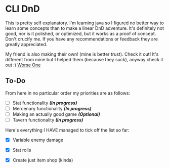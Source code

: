 # CLI DnD

This is pretty self explanatory. I'm learning java so I figured no better way to learn some concepts than to make a linear DnD adventure. It's definitely not good, nor is it polished, or optimized, but it works as a proof of concept. Don't crucify me. If you have any recommendations or feedback they are greatly appreciated.

My friend is also making their own! (mine is better trust). Check it out! It's different from mine but I helped them (because they suck), anyway check it out :) [Worse One](https://github.com/howmanyusersaretakn/DND)

## To-Do

From here in no particular order my priorities are as follows:

- [ ] Stat functionality ***(In progress)***
- [ ] Mercenary functionality ***(In progress)***
- [ ] Making an actually good game ***(Optional)***
- [ ] Tavern functionality ***(In progress)***

Here's everything I HAVE managed to tick off the list so far:

- [x] Variable enemy damage
- [x] Stat rolls 
- [x] Create just item shop (kinda)


